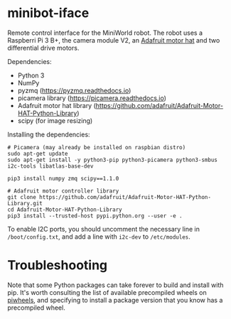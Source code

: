 # minibot-iface

Remote control interface for the MiniWorld robot. The robot uses a Raspberri Pi 3 B+, the camera module V2, an [Adafruit motor hat](https://www.adafruit.com/product/2348) and two differential drive motors.

Dependencies:
- Python 3
- NumPy
- pyzmq (https://pyzmq.readthedocs.io)
- picamera library (https://picamera.readthedocs.io)
- Adafruit motor hat library (https://github.com/adafruit/Adafruit-Motor-HAT-Python-Library)
- scipy (for image resizing)

Installing the dependencies:
```
# Picamera (may already be installed on raspbian distro)
sudo apt-get update
sudo apt-get install -y python3-pip python3-picamera python3-smbus i2c-tools libatlas-base-dev

pip3 install numpy zmq scipy==1.1.0

# Adafruit motor controller library
git clone https://github.com/adafruit/Adafruit-Motor-HAT-Python-Library.git
cd Adafruit-Motor-HAT-Python-Library
pip3 install --trusted-host pypi.python.org --user -e .
```

To enable I2C ports, you should uncomment the necessary line in `/boot/config.txt`, and add a line with `i2c-dev` to `/etc/modules`.

# Troubleshooting

Note that some Python packages can take forever to build and install with pip. It's worth consulting the list of available precompiled wheels on [piwheels](https://www.piwheels.hostedpi.com/packages.html), and specifying to install a package version that you know has a precompiled wheel.
